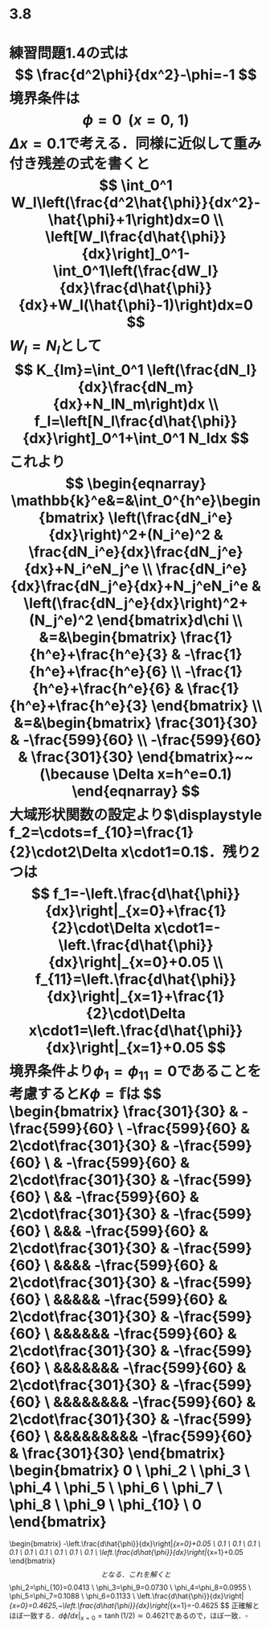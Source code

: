 # 3.8

練習問題1.4の式は
$$
\frac{d^2\phi}{dx^2}-\phi=-1
$$
境界条件は
$$
\phi=0~~(x=0,~1)
$$
$\Delta x=0.1$で考える．同様に近似して重み付き残差の式を書くと
$$
\int_0^1 W_l\left(\frac{d^2\hat{\phi}}{dx^2}-\hat{\phi}+1\right)dx=0 \\
\left[W_l\frac{d\hat{\phi}}{dx}\right]_0^1-\int_0^1\left(\frac{dW_l}{dx}\frac{d\hat{\phi}}{dx}+W_l(\hat{\phi}-1)\right)dx=0
$$
$W_l=N_l$として
$$
K_{lm}=\int_0^1 \left(\frac{dN_l}{dx}\frac{dN_m}{dx}+N_lN_m\right)dx \\
f_l=\left[N_l\frac{d\hat{\phi}}{dx}\right]_0^1+\int_0^1 N_ldx
$$
これより
$$
\begin{eqnarray}
\mathbb{k}^e&=&\int_0^{h^e}\begin{bmatrix}
\left(\frac{dN_i^e}{dx}\right)^2+(N_i^e)^2 &
\frac{dN_i^e}{dx}\frac{dN_j^e}{dx}+N_i^eN_j^e \\
\frac{dN_i^e}{dx}\frac{dN_j^e}{dx}+N_j^eN_i^e &
\left(\frac{dN_j^e}{dx}\right)^2+(N_j^e)^2
\end{bmatrix}d\chi \\
&=&\begin{bmatrix}
\frac{1}{h^e}+\frac{h^e}{3} &
-\frac{1}{h^e}+\frac{h^e}{6} \\
-\frac{1}{h^e}+\frac{h^e}{6} &
\frac{1}{h^e}+\frac{h^e}{3}
\end{bmatrix} \\
&=&\begin{bmatrix}
\frac{301}{30} & -\frac{599}{60} \\
-\frac{599}{60} & \frac{301}{30}
\end{bmatrix}~~(\because \Delta x=h^e=0.1)
\end{eqnarray}
$$
大域形状関数の設定より$\displaystyle f_2=\cdots=f_{10}=\frac{1}{2}\cdot2\Delta x\cdot1=0.1$．残り2つは
$$
f_1=-\left.\frac{d\hat{\phi}}{dx}\right|_{x=0}+\frac{1}{2}\cdot\Delta x\cdot1=-\left.\frac{d\hat{\phi}}{dx}\right|_{x=0}+0.05 \\
f_{11}=\left.\frac{d\hat{\phi}}{dx}\right|_{x=1}+\frac{1}{2}\cdot\Delta x\cdot1=\left.\frac{d\hat{\phi}}{dx}\right|_{x=1}+0.05
$$
境界条件より$\phi_1=\phi_{11}=0$であることを考慮すると$K\phi=\mathbb{f}$は
$$
\begin{bmatrix}
\frac{301}{30} & -\frac{599}{60} \\
-\frac{599}{60} & 2\cdot\frac{301}{30} & -\frac{599}{60} \\
& -\frac{599}{60} & 2\cdot\frac{301}{30} & -\frac{599}{60} \\
&& -\frac{599}{60} & 2\cdot\frac{301}{30} & -\frac{599}{60} \\
&&& -\frac{599}{60} & 2\cdot\frac{301}{30} & -\frac{599}{60} \\
&&&& -\frac{599}{60} & 2\cdot\frac{301}{30} & -\frac{599}{60} \\
&&&&& -\frac{599}{60} & 2\cdot\frac{301}{30} & -\frac{599}{60} \\
&&&&&& -\frac{599}{60} & 2\cdot\frac{301}{30} & -\frac{599}{60} \\
&&&&&&& -\frac{599}{60} & 2\cdot\frac{301}{30} & -\frac{599}{60} \\
&&&&&&&& -\frac{599}{60} & 2\cdot\frac{301}{30} & -\frac{599}{60} \\
&&&&&&&&& -\frac{599}{60} & \frac{301}{30}
\end{bmatrix}
\begin{bmatrix}
0 \\ \phi_2 \\ \phi_3 \\ \phi_4 \\ \phi_5 \\ \phi_6 \\
\phi_7 \\ \phi_8 \\ \phi_9 \\ \phi_{10} \\ 0
\end{bmatrix}
=
\begin{bmatrix}
-\left.\frac{d\hat{\phi}}{dx}\right|_{x=0}+0.05 \\ 0.1 \\ 0.1 \\ 0.1 \\ 0.1 \\ 0.1 \\
0.1 \\ 0.1 \\ 0.1 \\ 0.1 \\ \left.\frac{d\hat{\phi}}{dx}\right|_{x=1}+0.05
\end{bmatrix}
$$
となる．これを解くと
$$
\phi_2=\phi_{10}=0.0413 \\
\phi_3=\phi_9=0.0730 \\
\phi_4=\phi_8=0.0955 \\
\phi_5=\phi_7=0.1088 \\
\phi_6=0.1133 \\
\left.\frac{d\hat{\phi}}{dx}\right|_{x=0}=0.4625,~\left.\frac{d\hat{\phi}}{dx}\right|_{x=1}=-0.4625
$$
正確解とほぼ一致する．$\left.d\hat{\phi}/dx\right|_{x=0}=\tanh(1/2)\simeq0.4621$であるので，ほぼ一致．$\square$
